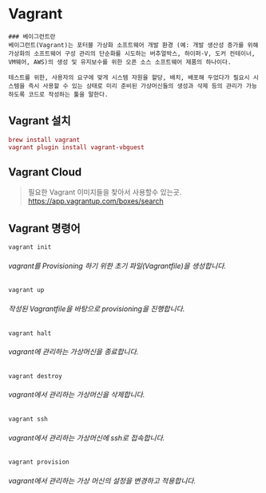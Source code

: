 # Vagrant
```
### 베이그런트란 
베이그런트(Vagrant)는 포터블 가상화 소프트웨어 개발 환경 (예: 개발 생산성 증가를 위해 가상화의 소프트웨어 구성 관리의 단순화를 시도하는 버추얼박스, 하이퍼-V, 도커 컨테이너, VM웨어, AWS)의 생성 및 유지보수를 위한 오픈 소스 소프트웨어 제품의 하나이다.

테스트를 위한, 사용자의 요구에 맞게 시스템 자원을 할당, 배치, 배포해 두었다가 필요시 시스템을 즉시 사용할 수 있는 상태로 미리 준비된 가상머신들의 생성과 삭제 등의 관리가 가능하도록 코드로 작성하는 툴을 말한다.
```
## Vagrant 설치
```mac
brew install vagrant
vagrant plugin install vagrant-vbguest
```
## Vagrant Cloud
> 필요한 Vagrant 이미지들을 찾아서 사용할수 있는곳.
> https://app.vagrantup.com/boxes/search

## Vagrant 명령어
```shell
vagrant init
```
###### vagrant를 Provisioning 하기 위한 초기 파일(Vagrantfile)을 생성합니다.

```shell
vagrant up
```
###### 작성된 Vagrantfile을 바탕으로 provisioning을 진행합니다. 

```shell
vagrant halt
```
###### vagrant에 관리하는 가상머신을 종료합니다.

```shell
vagrant destroy
```
###### vagrant에서 관리하는 가상머신을 삭제합니다.

```shell
vagrant ssh
```
###### vagrant에서 관리하는 가상머신에 ssh로 접속합니다.

```shell
vagrant provision
```
###### vagrant에서 관리하는 가상 머신의 설정을 변경하고 적용합니다.